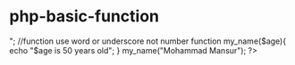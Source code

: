 # php-basic-function
<?php

/*function = 1000 built in function
two kinds of function in php
1. build in function
2. user define function
function functionName()// name(){
	excuted code;
}*/
 $x = "My name is mansur this is my a important part of occation";
 echo strlen($x);
 echo "<br>";
 //function use word or underscore not number
 function my_name($age){
	 echo "$age is 50 years old";
 }
 my_name("Mohammad Mansur");
?>
